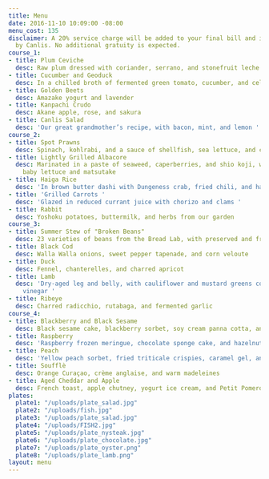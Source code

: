 ```yaml
---
title: Menu
date: 2016-11-10 10:09:00 -08:00
menu_cost: 135
disclaimer: A 20% service charge will be added to your final bill and is retained
  by Canlis. No additional gratuity is expected.
course_1:
- title: Plum Ceviche
  desc: Raw plum dressed with coriander, serrano, and stonefruit leche de tigre
- title: Cucumber and Geoduck
  desc: In a chilled broth of fermented green tomato, cucumber, and celery
- title: Golden Beets
  desc: Amazake yogurt and lavender
- title: Kanpachi Crudo
  desc: Akane apple, rose, and sakura
- title: Canlis Salad
  desc: 'Our great grandmother’s recipe, with bacon, mint, and lemon '
course_2:
- title: Spot Prawns
  desc: Spinach, kohlrabi, and a sauce of shellfish, sea lettuce, and chicken jus
- title: Lightly Grilled Albacore
  desc: Marinated in a paste of seaweed, caperberries, and shio koji, with charred
    baby lettuce and matsutake
- title: Haiga Rice
  desc: 'In brown butter dashi with Dungeness crab, fried chili, and hazelnuts '
- title: 'Grilled Carrots '
  desc: 'Glazed in reduced currant juice with chorizo and clams '
- title: Rabbit
  desc: Yoshoku potatoes, buttermilk, and herbs from our garden
course_3:
- title: Summer Stew of "Broken Beans"
  desc: 23 varieties of beans from the Bread Lab, with preserved and fresh vegetables
- title: Black Cod
  desc: Walla Walla onions, sweet pepper tapenade, and corn veloute
- title: Duck
  desc: Fennel, chanterelles, and charred apricot
- title: Lamb
  desc: 'Dry-aged leg and belly, with cauliflower and mustard greens cooked in pear
    vinegar '
- title: Ribeye
  desc: Charred radicchio, rutabaga, and fermented garlic
course_4:
- title: Blackberry and Black Sesame
  desc: Black sesame cake, blackberry sorbet, soy cream panna cotta, and anise hyssop
- title: Raspberry
  desc: 'Raspberry frozen meringue, chocolate sponge cake, and hazelnut powder '
- title: Peach
  desc: 'Yellow peach sorbet, fried triticale crispies, caramel gel, and lemon confit '
- title: Soufflè
  desc: Orange Curaçao, crème anglaise, and warm madeleines
- title: Aged Cheddar and Apple
  desc: French toast, apple chutney, yogurt ice cream, and Petit Pomerol cheddar
plates:
  plate1: "/uploads/plate_salad.jpg"
  plate2: "/uploads/fish.jpg"
  plate3: "/uploads/plate_salad.jpg"
  plate4: "/uploads/FISH2.jpg"
  plate5: "/uploads/plate_nysteak.jpg"
  plate6: "/uploads/plate_chocolate.jpg"
  plate7: "/uploads/plate_oyster.png"
  plate8: "/uploads/plate_lamb.png"
layout: menu
---
```


